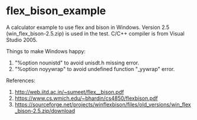 # flex_bison_example
A calculator example to use flex and bison in Windows. Version 2.5 (win_flex_bison-2.5.zip) is used in the test.  C/C++ compiler is from Visual Studio 2005.

Things to make Windows happy:
1. "%option nounistd" to avoid unisdt.h missing error.
2. "%option noyywrap" to avoid undefined function "_yywrap" error.

References:
1. http://web.iitd.ac.in/~sumeet/flex__bison.pdf
2. https://www.cs.wmich.edu/~bhardin/cs4850/flexbison.pdf
3. https://sourceforge.net/projects/winflexbison/files/old_versions/win_flex_bison-2.5.zip/download
